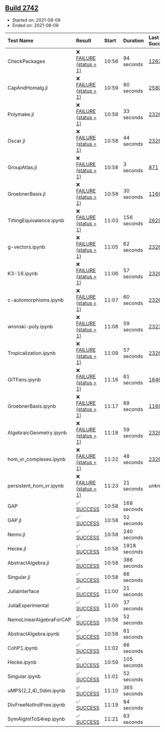 ## [Build 2742](https://oscarci.mathematik.uni-kl.de/job/oscar-stable/2742/)

* Started on: 2021-08-09
* Ended on: 2021-08-09

| Test Name    | Result | Start | Duration | Last Success | First Failure |
|:-------------|:-------|:------|:---------|:-------------|:--------------|
| CheckPackages | ❌ [FAILURE (status = 1)](https://oscarci.mathematik.uni-kl.de/job/oscar-stable/2742/artifact/logs/build-2742/CheckPackages.log) | 10:56 | 94 seconds | [1263](https://oscarci.mathematik.uni-kl.de/job/oscar-stable/1263/) | [1264](https://oscarci.mathematik.uni-kl.de/job/oscar-stable/1264/) |
| CapAndHomalg.jl | ❌ [FAILURE (status = 1)](https://oscarci.mathematik.uni-kl.de/job/oscar-stable/2742/artifact/logs/build-2742/CapAndHomalg.jl.log) | 10:59 | 80 seconds | [2580](https://oscarci.mathematik.uni-kl.de/job/oscar-stable/2580/) | [2581](https://oscarci.mathematik.uni-kl.de/job/oscar-stable/2581/) |
| Polymake.jl | ❌ [FAILURE (status = 1)](https://oscarci.mathematik.uni-kl.de/job/oscar-stable/2742/artifact/logs/build-2742/Polymake.jl.log) | 10:58 | 33 seconds | [2326](https://oscarci.mathematik.uni-kl.de/job/oscar-stable/2326/) | [2327](https://oscarci.mathematik.uni-kl.de/job/oscar-stable/2327/) |
| Oscar.jl | ❌ [FAILURE (status = 1)](https://oscarci.mathematik.uni-kl.de/job/oscar-stable/2742/artifact/logs/build-2742/Oscar.jl.log) | 10:58 | 44 seconds | [2326](https://oscarci.mathematik.uni-kl.de/job/oscar-stable/2326/) | [2327](https://oscarci.mathematik.uni-kl.de/job/oscar-stable/2327/) |
| GroupAtlas.jl | ❌ [FAILURE (status = 1)](https://oscarci.mathematik.uni-kl.de/job/oscar-stable/2742/artifact/logs/build-2742/GroupAtlas.jl.log) | 10:58 | 3 seconds | [871](https://oscarci.mathematik.uni-kl.de/job/oscar-stable/871/) | [872](https://oscarci.mathematik.uni-kl.de/job/oscar-stable/872/) |
| GroebnerBasis.jl | ❌ [FAILURE (status = 1)](https://oscarci.mathematik.uni-kl.de/job/oscar-stable/2742/artifact/logs/build-2742/GroebnerBasis.jl.log) | 10:58 | 30 seconds | [1168](https://oscarci.mathematik.uni-kl.de/job/oscar-stable/1168/) | [1169](https://oscarci.mathematik.uni-kl.de/job/oscar-stable/1169/) |
| TiltingEquivalence.ipynb | ❌ [FAILURE (status = 1)](https://oscarci.mathematik.uni-kl.de/job/oscar-stable/2742/artifact/logs/build-2742/TiltingEquivalence.ipynb.log) | 11:03 | 156 seconds | [2629](https://oscarci.mathematik.uni-kl.de/job/oscar-stable/2629/) | [2630](https://oscarci.mathematik.uni-kl.de/job/oscar-stable/2630/) |
| g-vectors.ipynb | ❌ [FAILURE (status = 1)](https://oscarci.mathematik.uni-kl.de/job/oscar-stable/2742/artifact/logs/build-2742/g-vectors.ipynb.log) | 11:05 | 62 seconds | [2326](https://oscarci.mathematik.uni-kl.de/job/oscar-stable/2326/) | [2327](https://oscarci.mathematik.uni-kl.de/job/oscar-stable/2327/) |
| K3-16.ipynb | ❌ [FAILURE (status = 1)](https://oscarci.mathematik.uni-kl.de/job/oscar-stable/2742/artifact/logs/build-2742/K3-16.ipynb.log) | 11:06 | 57 seconds | [2326](https://oscarci.mathematik.uni-kl.de/job/oscar-stable/2326/) | [2327](https://oscarci.mathematik.uni-kl.de/job/oscar-stable/2327/) |
| c-automorphisms.ipynb | ❌ [FAILURE (status = 1)](https://oscarci.mathematik.uni-kl.de/job/oscar-stable/2742/artifact/logs/build-2742/c-automorphisms.ipynb.log) | 11:07 | 60 seconds | [2326](https://oscarci.mathematik.uni-kl.de/job/oscar-stable/2326/) | [2327](https://oscarci.mathematik.uni-kl.de/job/oscar-stable/2327/) |
| wronski-poly.ipynb | ❌ [FAILURE (status = 1)](https://oscarci.mathematik.uni-kl.de/job/oscar-stable/2742/artifact/logs/build-2742/wronski-poly.ipynb.log) | 11:08 | 59 seconds | [2323](https://oscarci.mathematik.uni-kl.de/job/oscar-stable/2323/) | [2324](https://oscarci.mathematik.uni-kl.de/job/oscar-stable/2324/) |
| Tropicalization.ipynb | ❌ [FAILURE (status = 1)](https://oscarci.mathematik.uni-kl.de/job/oscar-stable/2742/artifact/logs/build-2742/Tropicalization.ipynb.log) | 11:09 | 57 seconds | [2326](https://oscarci.mathematik.uni-kl.de/job/oscar-stable/2326/) | [2327](https://oscarci.mathematik.uni-kl.de/job/oscar-stable/2327/) |
| GITFans.ipynb | ❌ [FAILURE (status = 1)](https://oscarci.mathematik.uni-kl.de/job/oscar-stable/2742/artifact/logs/build-2742/GITFans.ipynb.log) | 11:16 | 61 seconds | [1646](https://oscarci.mathematik.uni-kl.de/job/oscar-stable/1646/) | [1647](https://oscarci.mathematik.uni-kl.de/job/oscar-stable/1647/) |
| GroebnerBasis.ipynb | ❌ [FAILURE (status = 1)](https://oscarci.mathematik.uni-kl.de/job/oscar-stable/2742/artifact/logs/build-2742/GroebnerBasis.ipynb.log) | 11:17 | 69 seconds | [1168](https://oscarci.mathematik.uni-kl.de/job/oscar-stable/1168/) | [1169](https://oscarci.mathematik.uni-kl.de/job/oscar-stable/1169/) |
| AlgebraicGeometry.ipynb | ❌ [FAILURE (status = 1)](https://oscarci.mathematik.uni-kl.de/job/oscar-stable/2742/artifact/logs/build-2742/AlgebraicGeometry.ipynb.log) | 11:18 | 59 seconds | [2326](https://oscarci.mathematik.uni-kl.de/job/oscar-stable/2326/) | [2327](https://oscarci.mathematik.uni-kl.de/job/oscar-stable/2327/) |
| hom_vr_complexes.ipynb | ❌ [FAILURE (status = 1)](https://oscarci.mathematik.uni-kl.de/job/oscar-stable/2742/artifact/logs/build-2742/hom_vr_complexes.ipynb.log) | 11:22 | 48 seconds | [2326](https://oscarci.mathematik.uni-kl.de/job/oscar-stable/2326/) | [2327](https://oscarci.mathematik.uni-kl.de/job/oscar-stable/2327/) |
| persistent_hom_vr.ipynb | ❌ [FAILURE (status = 1)](https://oscarci.mathematik.uni-kl.de/job/oscar-stable/2742/artifact/logs/build-2742/persistent_hom_vr.ipynb.log) | 11:23 | 21 seconds | unknown | unknown |
| GAP | ✅ [SUCCESS](https://oscarci.mathematik.uni-kl.de/job/oscar-stable/2742/artifact/logs/build-2742/GAP.log) | 10:58 | 168 seconds |  |  |
| GAP.jl | ✅ [SUCCESS](https://oscarci.mathematik.uni-kl.de/job/oscar-stable/2742/artifact/logs/build-2742/GAP.jl.log) | 10:58 | 52 seconds |  |  |
| Nemo.jl | ✅ [SUCCESS](https://oscarci.mathematik.uni-kl.de/job/oscar-stable/2742/artifact/logs/build-2742/Nemo.jl.log) | 10:58 | 240 seconds |  |  |
| Hecke.jl | ✅ [SUCCESS](https://oscarci.mathematik.uni-kl.de/job/oscar-stable/2742/artifact/logs/build-2742/Hecke.jl.log) | 10:58 | 1918 seconds |  |  |
| AbstractAlgebra.jl | ✅ [SUCCESS](https://oscarci.mathematik.uni-kl.de/job/oscar-stable/2742/artifact/logs/build-2742/AbstractAlgebra.jl.log) | 10:58 | 386 seconds |  |  |
| Singular.jl | ✅ [SUCCESS](https://oscarci.mathematik.uni-kl.de/job/oscar-stable/2742/artifact/logs/build-2742/Singular.jl.log) | 10:58 | 66 seconds |  |  |
| JuliaInterface | ✅ [SUCCESS](https://oscarci.mathematik.uni-kl.de/job/oscar-stable/2742/artifact/logs/build-2742/JuliaInterface.log) | 11:00 | 21 seconds |  |  |
| JuliaExperimental | ✅ [SUCCESS](https://oscarci.mathematik.uni-kl.de/job/oscar-stable/2742/artifact/logs/build-2742/JuliaExperimental.log) | 11:00 | 37 seconds |  |  |
| NemoLinearAlgebraForCAP | ✅ [SUCCESS](https://oscarci.mathematik.uni-kl.de/job/oscar-stable/2742/artifact/logs/build-2742/NemoLinearAlgebraForCAP.log) | 10:58 | 52 seconds |  |  |
| AbstractAlgebra.ipynb | ✅ [SUCCESS](https://oscarci.mathematik.uni-kl.de/job/oscar-stable/2742/artifact/logs/build-2742/AbstractAlgebra.ipynb.log) | 10:58 | 61 seconds |  |  |
| CohP1.ipynb | ✅ [SUCCESS](https://oscarci.mathematik.uni-kl.de/job/oscar-stable/2742/artifact/logs/build-2742/CohP1.ipynb.log) | 11:02 | 66 seconds |  |  |
| Hecke.ipynb | ✅ [SUCCESS](https://oscarci.mathematik.uni-kl.de/job/oscar-stable/2742/artifact/logs/build-2742/Hecke.ipynb.log) | 10:59 | 105 seconds |  |  |
| Singular.ipynb | ✅ [SUCCESS](https://oscarci.mathematik.uni-kl.de/job/oscar-stable/2742/artifact/logs/build-2742/Singular.ipynb.log) | 11:01 | 52 seconds |  |  |
| uMPS(2,2,4)_0dim.ipynb | ✅ [SUCCESS](https://oscarci.mathematik.uni-kl.de/job/oscar-stable/2742/artifact/logs/build-2742/uMPS-2-2-4-_0dim.ipynb.log) | 11:10 | 365 seconds |  |  |
| DivFreeNotIndFree.ipynb | ✅ [SUCCESS](https://oscarci.mathematik.uni-kl.de/job/oscar-stable/2742/artifact/logs/build-2742/DivFreeNotIndFree.ipynb.log) | 11:19 | 84 seconds |  |  |
| SymAlgIntToS4rep.ipynb | ✅ [SUCCESS](https://oscarci.mathematik.uni-kl.de/job/oscar-stable/2742/artifact/logs/build-2742/SymAlgIntToS4rep.ipynb.log) | 11:21 | 63 seconds |  |  |

